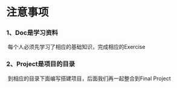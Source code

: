 # 注意事项

### 1、Doc是学习资料

​	每个人必须先学习了相应的基础知识，完成相应的Exercise

### 2、Project是项目的目录

​	到相应的目录下面编写搭建项目，后面我们再一起整合到Final Project


